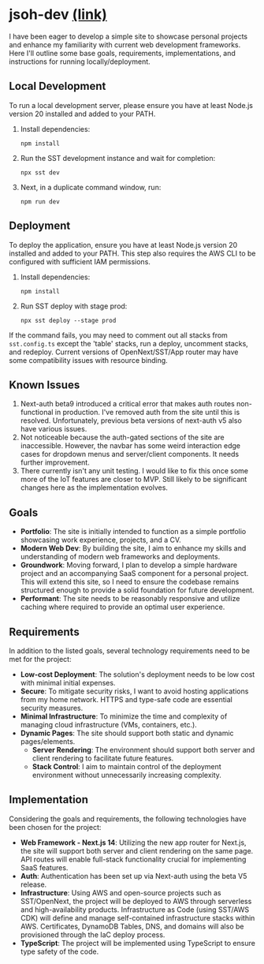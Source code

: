 
# jsoh-dev  [(link)](https://www.jsohdev.com)

I have been eager to develop a simple site to showcase personal projects and enhance my familiarity with current web development frameworks. Here I'll outline some base goals, requirements, implementations, and instructions for running locally/deployment.

## Local Development
To run a local development server, please ensure you have at least Node.js version 20 installed and added to your PATH.

1. Install dependencies:

    ```
    npm install
    ```

2. Run the SST development instance and wait for completion:

    ```
    npx sst dev
    ```

3. Next, in a duplicate command window, run:

    ```
    npm run dev
    ```

## Deployment
To deploy the application, ensure you have at least Node.js version 20 installed and added to your PATH. This step also requires the AWS CLI to be configured with sufficient IAM permissions.

1. Install dependencies:

    ```
    npm install
    ```

2. Run SST deploy with stage prod:

    ```
    npx sst deploy --stage prod
    ```

If the command fails, you may need to comment out all stacks from `sst.config.ts` except the 'table' stacks, run a deploy, uncomment stacks, and redeploy. Current versions of OpenNext/SST/App router may have some compatibility issues with resource binding.

## Known Issues

1. Next-auth beta9 introduced a critical error that makes auth routes non-functional in production. I've removed auth from the site until this is resolved. Unfortunately, previous beta versions of next-auth v5 also have various issues.
2. Not noticeable because the auth-gated sections of the site are inaccessible. However, the navbar has some weird interaction edge cases for dropdown menus and server/client components. It needs further improvement.
3. There currently isn't any unit testing. I would like to fix this once some more of the IoT features are closer to MVP. Still likely to be significant changes here as the implementation evolves.

## Goals
- **Portfolio**: The site is initially intended to function as a simple portfolio showcasing work experience, projects, and a CV.
- **Modern Web Dev**: By building the site, I aim to enhance my skills and understanding of modern web frameworks and deployments.
- **Groundwork**: Moving forward, I plan to develop a simple hardware project and an accompanying SaaS component for a personal project. This will extend this site, so I need to ensure the codebase remains structured enough to provide a solid foundation for future development.
- **Performant**: The site needs to be reasonably responsive and utilize caching where required to provide an optimal user experience.

## Requirements
In addition to the listed goals, several technology requirements need to be met for the project:

- **Low-cost Deployment**: The solution's deployment needs to be low cost with minimal initial expenses.
- **Secure**: To mitigate security risks, I want to avoid hosting applications from my home network. HTTPS and type-safe code are essential security measures.
- **Minimal Infrastructure**: To minimize the time and complexity of managing cloud infrastructure (VMs, containers, etc.).
- **Dynamic Pages**: The site should support both static and dynamic pages/elements.
  - **Server Rendering**: The environment should support both server and client rendering to facilitate future features.
  - **Stack Control**: I aim to maintain control of the deployment environment without unnecessarily increasing complexity.

## Implementation
Considering the goals and requirements, the following technologies have been chosen for the project:

- **Web Framework - Next.js 14**: Utilizing the new app router for Next.js, the site will support both server and client rendering on the same page. API routes will enable full-stack functionality crucial for implementing SaaS features.
- **Auth**: Authentication has been set up via Next-auth using the beta V5 release.
- **Infrastructure**: Using AWS and open-source projects such as SST/OpenNext, the project will be deployed to AWS through serverless and high-availability products. Infrastructure as Code (using SST/AWS CDK) will define and manage self-contained infrastructure stacks within AWS. Certificates, DynamoDB Tables, DNS, and domains will also be provisioned through the IaC deploy process.
- **TypeScript**: The project will be implemented using TypeScript to ensure type safety of the code.

